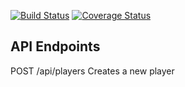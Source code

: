 [![Build Status](https://travis-ci.org/hammertoe/didactic-spork.svg?branch=master)](https://travis-ci.org/hammertoe/didactic-spork)
[![Coverage Status](https://coveralls.io/repos/github/hammertoe/didactic-spork/badge.svg?branch=master)](https://coveralls.io/github/hammertoe/didactic-spork?branch=master)

## API Endpoints

POST /api/players
Creates a new player

